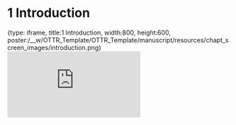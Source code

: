 # 1 Introduction
 
{type: iframe, title:1 Introduction, width:800, height:600, poster:/__w/OTTR_Template/OTTR_Template/manuscript/resources/chapt_screen_images/introduction.png}
![](https://ottrproject.org/OTTR_Template/introduction.html)
 

 
